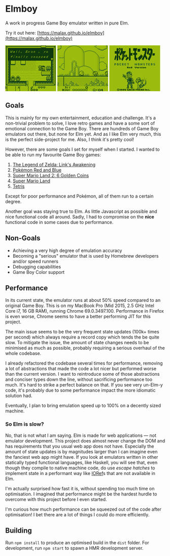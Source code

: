 # Elmboy
A work in progress Game Boy emulator written in pure Elm. 

Try it out here: [https://malax.github.io/elmboy](https://malax.github.io/elmboy)

![The Legend of Zelda: Link's Awakening Gameplay](https://raw.githubusercontent.com/Malax/elmboy/master/readme-assets/zelda.png)
![Kirby's Dreamland Gameplay](https://raw.githubusercontent.com/Malax/elmboy/master/readme-assets/kirby.png)
![Pokemon Red Title Screen](https://raw.githubusercontent.com/Malax/elmboy/master/readme-assets/pokemon.png)

## Goals
This is mainly for my own entertainment, education and challenge. It's a non-trivial problem to solve, I love retro games and have a some sort of emotional 
connection  to the Game Boy. There are hundreds of Game Boy emulators out there, but none for Elm yet. And as I like Elm very much, this is the perfect 
side-project for me. Also, I think it's pretty cool!

However, there are some goals I set for myself when I started. I wanted to be able to run my favourite Game Boy games:

1. [The Legend of Zelda: Link's Awakening](https://en.wikipedia.org/wiki/The_Legend_of_Zelda:_Link%27s_Awakening)
2. [Pokémon Red and Blue](https://en.wikipedia.org/wiki/Pok%C3%A9mon_Red_and_Blue)
3. [Super Mario Land 2: 6 Golden Coins](https://en.wikipedia.org/wiki/Super_Mario_Land_2:_6_Golden_Coins)
4. [Super Mario Land](https://en.wikipedia.org/wiki/Super_Mario_Land)
5. [Tetris](https://en.wikipedia.org/wiki/Tetris)

Except for poor performance and Pokémon, all of them run to a certain degree.

Another goal was staying true to Elm. As little Javascript as possible and nice functional code all around. Sadly, I had to compromise on the **nice** 
functional code in some cases due to performance.

## Non-Goals
- Achieving a very high degree of emulation accuracy
- Becoming a "serious" emulator that is used by Homebrew developers and/or speed runners
- Debugging capabilities
- Game Boy Color support

## Performance
In its current state, the emulator runs at about 50% speed compared to an original Game Boy. 
This is on my MacBook Pro (Mid 2015, 2.5 GHz Intel Core i7, 16 GB RAM), running Chrome 69.0.3497.100. Performance in Firefox is even worse,
Chrome seems to have a better performing JIT for this project.

The main issue seems to be the very frequent state updates (100k+ times per second) which always require a record copy which tends the be quite slow. To
mitigate the issue, the amount of state changes needs to be minimised as much as possible, probably requiring a serious overhaul of the whole codebase.

I already refactored the codebase several times for performance, removing a lot of abstractions that made the code a lot nicer but performed worse than the 
current version. I want to reintroduce some of those abstractions and conciser types down the line, without sacrificing performance too much. It's hard to 
strike a perfect balance on that. If you see very un-Elm-y code, it's probably due to some performance impact the more idiomatic solution had.

Eventually, I plan to bring emulation speed up to 100% on a decently sized machine.

### So Elm is slow?
No, that is not what I am saying. Elm is made for web applications — not emulator development. This project does almost never change the DOM and has
requirements that you usual web app does not have. Especially the amount of state updates is by magnitudes larger than I can imagine even the fanciest
web app might have. If you look at emulators written in other statically typed functional languages, like Haskell, you will see that, even though they compile to
native machine code, do use *escape hatches* to implement state in a performant way like 
[IORef](https://hackage.haskell.org/package/base-4.12.0.0/docs/Data-IORef.html)s that are not available in Elm.

I'm actually surprised how fast it is, without spending too much time on optimisation. I imagined that performance might be the hardest hurdle to overcome
with this project before I even started.

I'm curious how much performance can be squeezed out of the code after optimisation! I bet there are a lot of things I could do more efficiently.

## Building
Run `npm install` to produce an optimised build in the `dist` folder. For development, run `npm start` to spawn a HMR development server.
